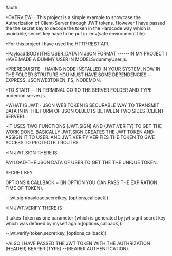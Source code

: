 #auth


*OVERVIEW--
This project is a simple example to showcase the Autherization of Client-Server through JWT tokens. However I have passed the the secret key to decode the token in the Hardcode way which is avoidable, secret key have to be put in .env(safe environment file).


*For this project I have used the HTTP REST API.


*Payload(BODY)THE USER_DATA IN JSON FORMAT
------IN MY PROJECT I HAVE MADE A DUMMY USER IN MODELS/dummyUser.js.


*PREREQUISITE - HAVING NODE INSTALLED IN YOUR SYSTEM, NOW IN THE FOLDER STRUTURE YOU MUST HAVE SOME DEPENDENCIES -- EXPRESS, JSONWEBTOKEN, FS, NODEMON.


*TO START -- IN TERMINAL GO TO THE SERVER FOLDER AND TYPE nodemon server.js.


*WHAT IS JWT:-
JSON WEB TOKEN IS SECURABLE WAY TO TRANSMIT DATA IN IN THE FORM OF JSON OBJECTS BETWEEN TWO SIDES (CLIENT-SERVER).


~IT USES TWO FUNCTIONS (JWT.SIGN) AND (JWT.VERIFY) TO GET THE WORK DONE.
BASICALLY JWT.SIGN CREATES THE JWT TOKEN AND ASSIGN IT TO USER. AND JWT.VERIFY VERIFIES THE TOKEN TO GIVE ACCESS TO PROTECTED ROUTES.


*IN JWT.SIGN THERE IS -- 

PAYLOAD-THE JSON DATA OF USER TO GET THE THE UNIQUE TOKEN.


SECRET KEY.


OPTIONS & CALLBACK = (IN OPTION YOU CAN PASS THE EXPIRATION TIME OF TOKEN).


--jwt.sign(payload,secretkey, [options,callback])




*IN JWT.VERIFY THERE IS-


 It takes Token as one parameter (which is generated by jwt.sign) secret key which was defined by myself again([options,callback]).



--jwt.verify(token,secretkey, [options,callback]).





~ALSO I HAVE PASSED THE JWT TOKEN WITH THE AUTHRIZATION (HEADER) BEARER (TYPE) --(BEARER AUTHENTICATION).

